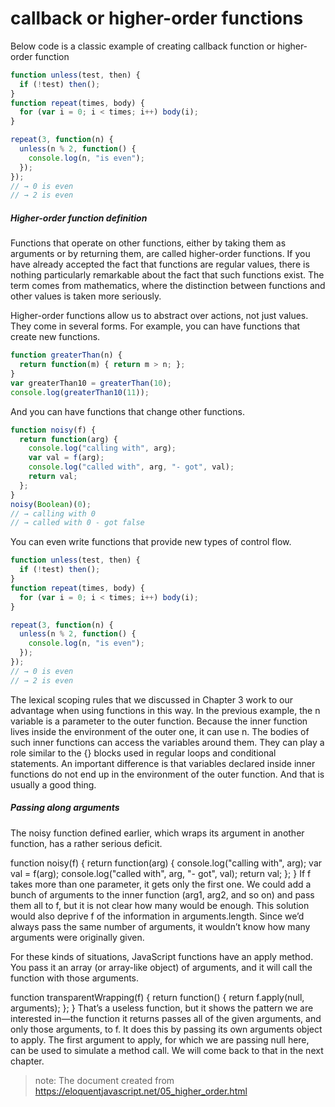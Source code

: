 # callback or higher-order functions

Below code is a classic example of creating callback function or higher-order function

```javascript
function unless(test, then) {
  if (!test) then();
}
function repeat(times, body) {
  for (var i = 0; i < times; i++) body(i);
}

repeat(3, function(n) {
  unless(n % 2, function() {
    console.log(n, "is even");
  });
});
// → 0 is even
// → 2 is even
```

##### Higher-order function definition
Functions that operate on other functions, either by taking them as arguments or by returning them, are called higher-order functions.
If you have already accepted the fact that functions are regular values, there is nothing particularly remarkable about the fact that such functions exist.
The term comes from mathematics, where the distinction between functions and other values is taken more seriously.

Higher-order functions allow us to abstract over actions, not just values. 
They come in several forms. For example, you can have functions that create new functions.

```javascript
function greaterThan(n) {
  return function(m) { return m > n; };
}
var greaterThan10 = greaterThan(10);
console.log(greaterThan10(11));
```
And you can have functions that change other functions.

```javascript
function noisy(f) {
  return function(arg) {
    console.log("calling with", arg);
    var val = f(arg);
    console.log("called with", arg, "- got", val);
    return val;
  };
}
noisy(Boolean)(0);
// → calling with 0
// → called with 0 - got false
```

You can even write functions that provide new types of control flow.

```javascript
function unless(test, then) {
  if (!test) then();
}
function repeat(times, body) {
  for (var i = 0; i < times; i++) body(i);
}

repeat(3, function(n) {
  unless(n % 2, function() {
    console.log(n, "is even");
  });
});
// → 0 is even
// → 2 is even
```

The lexical scoping rules that we discussed in Chapter 3 work to our advantage when using functions in this way. 
In the previous example, the n variable is a parameter to the outer function. Because the inner function lives inside the environment of the outer one, it can use n. 
The bodies of such inner functions can access the variables around them. They can play a role similar to the {} blocks used in regular loops and conditional statements. 
An important difference is that variables declared inside inner functions do not end up in the environment of the outer function. And that is usually a good thing.

##### Passing along arguments

The noisy function defined earlier, which wraps its argument in another function, has a rather serious deficit.

function noisy(f) {
  return function(arg) {
    console.log("calling with", arg);
    var val = f(arg);
    console.log("called with", arg, "- got", val);
    return val;
  };
}
If f takes more than one parameter, it gets only the first one. We could add a bunch of arguments to the inner function (arg1, arg2, and so on) and pass them all to f, but it is not clear how many would be enough. This solution would also deprive f of the information in arguments.length. Since we’d always pass the same number of arguments, it wouldn’t know how many arguments were originally given.

For these kinds of situations, JavaScript functions have an apply method. You pass it an array (or array-like object) of arguments, and it will call the function with those arguments.

function transparentWrapping(f) {
  return function() {
    return f.apply(null, arguments);
  };
}
That’s a useless function, but it shows the pattern we are interested in—the function it returns passes all of the given arguments, and only those arguments, to f. It does this by passing its own arguments object to apply. The first argument to apply, for which we are passing null here, can be used to simulate a method call. We will come back to that in the next chapter.

> note: The document created from https://eloquentjavascript.net/05_higher_order.html
